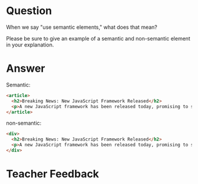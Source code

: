 # Question

When we say "use semantic elements," what does that mean?

Please be sure to give an example of a semantic and non-semantic element in your explanation.

# Answer
Semantic:

```html
<article>
  <h2>Breaking News: New JavaScript Framework Released</h2>
  <p>A new JavaScript framework has been released today, promising to simplify...</p>
</article>
```


non-semantic:
```html
<div>
  <h2>Breaking News: New JavaScript Framework Released</h2>
  <p>A new JavaScript framework has been released today, promising to simplify...</p>
</div>
```

# Teacher Feedback
